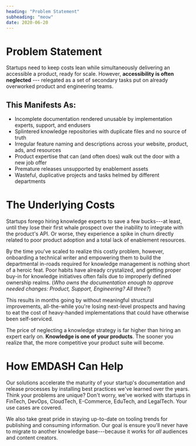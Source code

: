 ```yaml
---
heading: "Problem Statement"
subheading: "meow"
date: 2020-06-20
---
```

# Problem Statement

Startups need to keep costs lean while simultaneously delivering an accessible a product, ready for scale. However, **accessibility is often neglected** --- relegated as a set of secondary tasks put on already overworked product and engineering teams.

## This Manifests As:

- Incomplete documentation rendered unusable by implementation experts, support, and endusers
- Splintered knowledge repositories with duplicate files and no source of truth
- Irregular feature naming and descriptions across your website, product, ads, and resources
- Product expertise that can (and often does) walk out the door with a new job offer
- Premature releases unsupported by enablement assets
- Wasteful, duplicative projects and tasks helmed by different departments

# The Underlying Costs

Startups forego hiring knowledge experts to save a few bucks---at least, until they lose their first whale prospect over the inability to integrate with the product's API. Or worse, they experience a spike in churn directly related to poor product adoption and a total lack of enablement resources.

By the time you've scaled to realize this costly problem, however, onboarding a technical writer and empowering them to build the departmental in-roads required for knowledge management is nothing short of a heroic feat. Poor habits have already crystalized, and getting proper buy-in for knowledge initiatives often fails due to improperly defined ownership realms. (_Who owns the documentation enough to approve needed changes: Product, Support, Engineering? All three?_)  

This results in months going by without meaningful structural improvements, all-the-while you're losing next-level prospects and having to eat the cost of heavy-handed implementations that could have otherwise been self-serviced.

The price of neglecting a knowledge strategy is far higher than hiring an expert early on. **Knowledge is one of your products**. The sooner you realize that, the more competitive your product suite will become.

# How EMDASH Can Help

 Our solutions accelerate the maturity of your startup's documentation and release processes by installing best practices we've learned over the years. Think your problems are unique? Don't worry, we've worked with startups in FinTech, DevOps, CloudTech, E-Commerce, EduTech, and LegalTech. Your use cases are covered.

We also take great pride in staying up-to-date on tooling trends for publishing and consuming information. Our goal is ensure you'll never have to migrate to another knowledge base---because it works for _all_ audiences and content creators.
